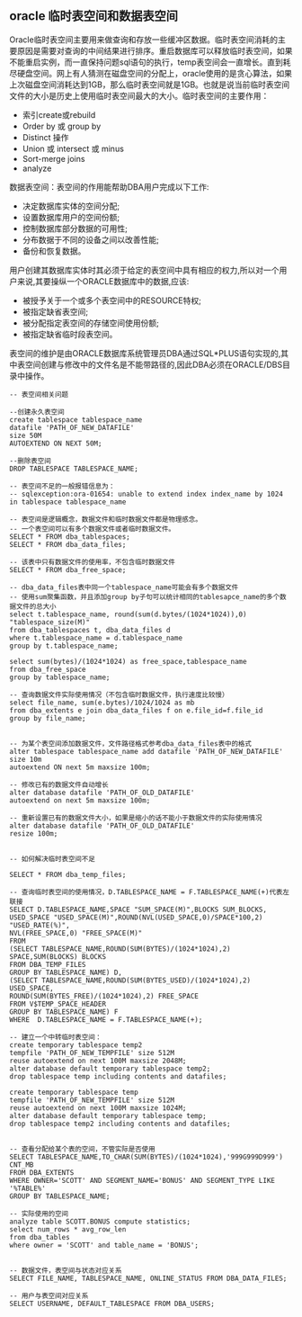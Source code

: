 
## oracle 临时表空间和数据表空间

Oracle临时表空间主要用来做查询和存放一些缓冲区数据。临时表空间消耗的主要原因是需要对查询的中间结果进行排序。重启数据库可以释放临时表空间，如果不能重启实例，而一直保持问题sql语句的执行，temp表空间会一直增长。直到耗尽硬盘空间。网上有人猜测在磁盘空间的分配上，oracle使用的是贪心算法，如果上次磁盘空间消耗达到1GB，那么临时表空间就是1GB。也就是说当前临时表空间文件的大小是历史上使用临时表空间最大的大小。临时表空间的主要作用：

* 索引create或rebuild
* Order by 或 group by
* Distinct 操作
* Union 或 intersect 或 minus
* Sort-merge joins
* analyze

数据表空间：表空间的作用能帮助DBA用户完成以下工作:

* 决定数据库实体的空间分配;
* 设置数据库用户的空间份额;
* 控制数据库部分数据的可用性;
* 分布数据于不同的设备之间以改善性能;
* 备份和恢复数据。

用户创建其数据库实体时其必须于给定的表空间中具有相应的权力,所以对一个用户来说,其要操纵一个ORACLE数据库中的数据,应该:

* 被授予关于一个或多个表空间中的RESOURCE特权;
* 被指定缺省表空间;
* 被分配指定表空间的存储空间使用份额;
* 被指定缺省临时段表空间。

表空间的维护是由ORACLE数据库系统管理员DBA通过SQL*PLUS语句实现的,其中表空间创建与修改中的文件名是不能带路径的,因此DBA必须在ORACLE/DBS目录中操作。


```
-- 表空间相关问题

--创建永久表空间
create tablespace tablespace_name
datafile 'PATH_OF_NEW_DATAFILE'
size 50M
AUTOEXTEND ON NEXT 50M;

--删除表空间
DROP TABLESPACE TABLESPACE_NAME;

-- 表空间不足的一般报错信息为：
-- sqlexception:ora-01654: unable to extend index index_name by 1024 in tablespace tablespace_name

-- 表空间是逻辑概念，数据文件和临时数据文件都是物理感念。
-- 一个表空间可以有多个数据文件或者临时数据文件。
SELECT * FROM dba_tablespaces;
SELECT * FROM dba_data_files;

-- 该表中只有数据文件的使用率，不包含临时数据文件
SELECT * FROM dba_free_space;

-- dba_data_files表中同一个tablespace_name可能会有多个数据文件
-- 使用sum聚集函数，并且添加group by子句可以统计相同的tablesapce_name的多个数据文件的总大小
select t.tablespace_name, round(sum(d.bytes/(1024*1024)),0) "tablespace_size(M)"
from dba_tablespaces t, dba_data_files d
where t.tablespace_name = d.tablespace_name
group by t.tablespace_name;

select sum(bytes)/(1024*1024) as free_space,tablespace_name 
from dba_free_space
group by tablespace_name;

-- 查询数据文件实际使用情况（不包含临时数据文件，执行速度比较慢）
select file_name, sum(e.bytes)/1024/1024 as mb   
from dba_extents e join dba_data_files f on e.file_id=f.file_id   
group by file_name;


-- 为某个表空间添加数据文件，文件路径格式参考dba_data_files表中的格式
alter tablespace tablespace_name add datafile 'PATH_OF_NEW_DATAFILE' size 10m 
autoextend ON next 5m maxsize 100m;

-- 修改已有的数据文件自动增长
alter database datafile 'PATH_OF_OLD_DATAFILE'
autoextend on next 5m maxsize 100m;

-- 重新设置已有的数据文件大小，如果是缩小的话不能小于数据文件的实际使用情况
alter database datafile 'PATH_OF_OLD_DATAFILE'
resize 100m;


-- 如何解决临时表空间不足

SELECT * FROM dba_temp_files;

-- 查询临时表空间的使用情况，D.TABLESPACE_NAME = F.TABLESPACE_NAME(+)代表左联接
SELECT D.TABLESPACE_NAME,SPACE "SUM_SPACE(M)",BLOCKS SUM_BLOCKS, 
USED_SPACE "USED_SPACE(M)",ROUND(NVL(USED_SPACE,0)/SPACE*100,2) "USED_RATE(%)",
NVL(FREE_SPACE,0) "FREE_SPACE(M)"
FROM 
(SELECT TABLESPACE_NAME,ROUND(SUM(BYTES)/(1024*1024),2) SPACE,SUM(BLOCKS) BLOCKS
FROM DBA_TEMP_FILES
GROUP BY TABLESPACE_NAME) D,
(SELECT TABLESPACE_NAME,ROUND(SUM(BYTES_USED)/(1024*1024),2) USED_SPACE,
ROUND(SUM(BYTES_FREE)/(1024*1024),2) FREE_SPACE
FROM V$TEMP_SPACE_HEADER
GROUP BY TABLESPACE_NAME) F
WHERE  D.TABLESPACE_NAME = F.TABLESPACE_NAME(+);

-- 建立一个中转临时表空间：
create temporary tablespace temp2
tempfile 'PATH_OF_NEW_TEMPFILE' size 512M
reuse autoextend on next 100M maxsize 2048M;
alter database default temporary tablespace temp2;
drop tablespace temp including contents and datafiles;

create temporary tablespace temp
tempfile 'PATH_OF_NEW_TEMPFILE' size 512M
reuse autoextend on next 100M maxsize 1024M;
alter database default temporary tablespace temp;
drop tablespace temp2 including contents and datafiles;


-- 查看分配给某个表的空间，不管实际是否使用
SELECT TABLESPACE_NAME,TO_CHAR(SUM(BYTES)/(1024*1024),'999G999D999') CNT_MB   
FROM DBA_EXTENTS
WHERE OWNER='SCOTT' AND SEGMENT_NAME='BONUS' AND SEGMENT_TYPE LIKE '%TABLE%'   
GROUP BY TABLESPACE_NAME;

-- 实际使用的空间
analyze table SCOTT.BONUS compute statistics;
select num_rows * avg_row_len 
from dba_tables 
where owner = 'SCOTT' and table_name = 'BONUS';


-- 数据文件，表空间与状态对应关系
SELECT FILE_NAME, TABLESPACE_NAME, ONLINE_STATUS FROM DBA_DATA_FILES;

-- 用户与表空间对应关系
SELECT USERNAME, DEFAULT_TABLESPACE FROM DBA_USERS;

```